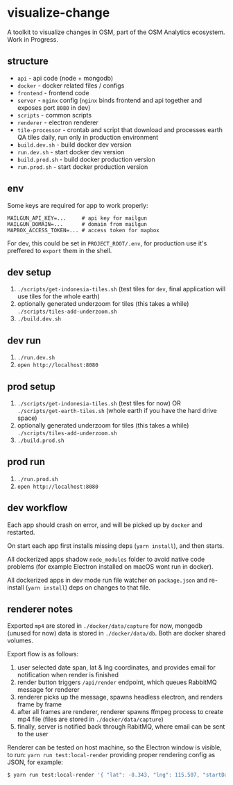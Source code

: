 # visualize-change

A toolkit to visualize changes in OSM, part of the OSM Analytics ecosystem. Work in Progress.

## structure

- `api` - api code (node + mongodb)
- `docker` - docker related files / configs
- `frontend` - frontend code
- `server` - `nginx` config (`nginx` binds frontend and api together and exposes port `8080` in dev)
- `scripts` - common scripts
- `renderer` - electron renderer
- `tile-processor` - crontab and script that download and processes earth QA tiles daily, run only in production environment
- `build.dev.sh` - build docker dev version
- `run.dev.sh` - start docker dev version
- `build.prod.sh` - build docker production version
- `run.prod.sh` - start docker production version

## env

Some keys are required for app to work properly:

```
MAILGUN_API_KEY=...     # api key for mailgun
MAILGUN_DOMAIN=...      # domain from mailgun
MAPBOX_ACCESS_TOKEN=... # access token for mapbox
```

For dev, this could be set in `PROJECT_ROOT/.env`, for production use it's preffered to `export` them in the shell.

## dev setup

1. `./scripts/get-indonesia-tiles.sh` (test tiles for `dev`, final application will use tiles for the whole earth)
2. optionally generated underzoom for tiles (this takes a while) `./scripts/tiles-add-underzoom.sh`
3. `./build.dev.sh`

## dev run

1. `./run.dev.sh`
2. `open http://localhost:8080`

## prod setup

1. `./scripts/get-indonesia-tiles.sh` (test tiles for now) OR `./scripts/get-earth-tiles.sh` (whole earth if you have the hard drive space)
2. optionally generated underzoom for tiles (this takes a while) `./scripts/tiles-add-underzoom.sh`
3. `./build.prod.sh`

## prod run

1. `./run.prod.sh`
2. `open http://localhost:8080`

## dev workflow

Each app should crash on error, and will be picked up by `docker` and restarted.

On start each app first installs missing deps (`yarn install`), and then starts.

All dockerized apps shadow `node_modules` folder to avoid native code problems (for example Electron installed on macOS wont run in docker).

All dockerized apps in dev mode run file watcher on `package.json` and re-install (`yarn install`) deps on changes to that file.

## renderer notes

Exported `mp4` are stored in `./docker/data/capture` for now, mongodb (unused for now) data is stored in `./docker/data/db`. Both are docker shared volumes.

Export flow is as follows:

1. user selected date span, lat & lng coordinates, and provides email for notification when render is finished
2. render button triggers `/api/render` endpoint, which queues RabbitMQ message for renderer
3. renderer picks up the message, spawns headless electron, and renders frame by frame
4. after all frames are renderer, renderer spawns ffmpeg process to create mp4 file (files are stored in `./docker/data/capture`)
5. finally, server is notified back through RabitMQ, where email can be sent to the user

Renderer can be tested on host machine, so the Electron window is visible, to run: `yarn run test:local-render` providing proper rendering config as JSON, for example:

```sh
$ yarn run test:local-render '{ "lat": -8.343, "lng": 115.507, "startDate": "2017-09-01", "endDate": "2017-11-01"  }'
```
